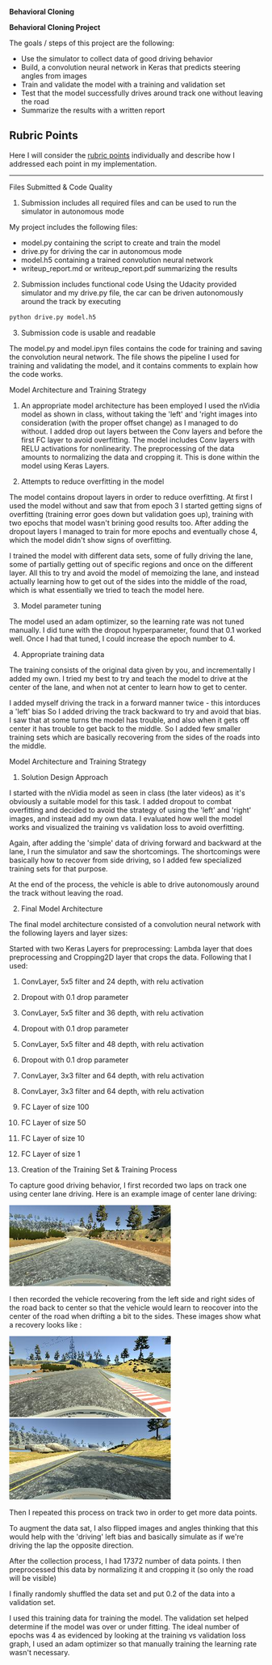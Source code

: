 **Behavioral Cloning** 

**Behavioral Cloning Project**

The goals / steps of this project are the following:
* Use the simulator to collect data of good driving behavior
* Build, a convolution neural network in Keras that predicts steering angles from images
* Train and validate the model with a training and validation set
* Test that the model successfully drives around track one without leaving the road
* Summarize the results with a written report


[//]: # (Image References)

[image1]: ./examples/center.jpg "Center driving image"
[image2]: ./examples/recovery_right.jpg "Recovery from right side image"
[image3]: ./examples/recovery_left.jpg "Recovery from left side image"

## Rubric Points
Here I will consider the [rubric points](https://review.udacity.com/#!/rubrics/432/view) individually and describe how I addressed each point in my implementation.  

---
Files Submitted & Code Quality

1. Submission includes all required files and can be used to run the simulator in autonomous mode

My project includes the following files:
* model.py containing the script to create and train the model
* drive.py for driving the car in autonomous mode
* model.h5 containing a trained convolution neural network 
* writeup_report.md or writeup_report.pdf summarizing the results

2. Submission includes functional code
Using the Udacity provided simulator and my drive.py file, the car can be driven autonomously around the track by executing 
```sh
python drive.py model.h5
```

3. Submission code is usable and readable

The model.py and model.ipyn files contains the code for training and saving the convolution neural network.
The file shows the pipeline I used for training and validating the model, and it contains comments to explain how the code works.

Model Architecture and Training Strategy

1. An appropriate model architecture has been employed
I used the nVidia model as shown in class, without taking the 'left' and 'right images into consideration (with the proper offset change)
as I managed to do without.
I added drop out layers between the Conv layers and before the first FC layer to avoid overfitting.
The model includes Conv layers with RELU activations for nonlinearity. The preprocessing of the data amounts to normalizing the data
and cropping it. This is done within the model using Keras Layers.

2. Attempts to reduce overfitting in the model

The model contains dropout layers in order to reduce overfitting. 
At first I used the model without and saw that from epoch 3 I started getting signs of overfitting (training error goes down but validation goes up),
training with two epochs that model wasn't brining good results too.
After adding the dropout layers I managed to train for more epochs and eventually chose 4, which the model didn't show signs of overfitting.

I trained the model with different data sets, some of fully driving the lane, some of partially getting out of specific regions 
and once on the different layer. All this to try and avoid the model of memoizing the lane, and instead actually learning how to get out
of the sides into the middle of the road, which is what essentially we tried to teach the model here.

3. Model parameter tuning

The model used an adam optimizer, so the learning rate was not tuned manually.
I did tune with the dropout hyperparameter, found that 0.1 worked well.
Once I had that tuned, I could increase the epoch number to 4.

4. Appropriate training data

The training consists of the original data given by you, and incrementally I added my own.
I tried my best to try and teach the model to drive at the center of the lane, and when not at center to learn how to get to center.

I added myself driving the track in a forward manner twice - this intorduces a 'left' bias
So I added driving the track backward to try and avoid that bias.
I saw that at some turns the model has trouble, and also when it gets off center it has trouble to get back to the middle.
So I added few smaller training sets which are basically recovering from the sides of the roads into the middle.

Model Architecture and Training Strategy

1. Solution Design Approach

I started with the nVidia model as seen in class (the later videos) as it's obviously a suitable model for this task.
I added dropout to combat overfitting and decided to avoid the strategy of using the 'left' and 'right' images, and instead add
my own data.
I evaluated how well the model works and visualized the training vs validation loss to avoid overfitting.

Again, after adding the 'simple' data of driving forward and backward at the lane, I run the simulator and saw the shortcomings.
The shortcomings were basically how to recover from side driving, so I added few specialized training sets for that purpose.

At the end of the process, the vehicle is able to drive autonomously around the track without leaving the road.

2. Final Model Architecture

The final model architecture consisted of a convolution neural network with the following layers and layer sizes:

Started with two Keras Layers for preprocessing: Lambda layer that does preprocessing and Cropping2D layer that crops the data.
Following that I used:
1. ConvLayer, 5x5 filter and 24 depth, with relu activation
2. Dropout with 0.1 drop parameter
3. ConvLayer, 5x5 filter and 36 depth, with relu activation
4. Dropout with 0.1 drop parameter
5. ConvLayer, 5x5 filter and 48 depth, with relu activation
6. Dropout with 0.1 drop parameter
7. ConvLayer, 3x3 filter and 64 depth, with relu activation
8. ConvLayer, 3x3 filter and 64 depth, with relu activation
9. FC Layer of size 100 
10. FC Layer of size 50 
11. FC Layer of size 10 
12. FC Layer of size 1 



3. Creation of the Training Set & Training Process

To capture good driving behavior, I first recorded two laps on track one using center lane driving. Here is an example image of center lane driving:

![center][image1]

I then recorded the vehicle recovering from the left side and right sides of the road back to center so that the vehicle would learn to 
reocover into the center of the road when drifting a bit to the sides. These images show what a recovery looks like :

![right recovery][image2]
![left recovery][image3]

Then I repeated this process on track two in order to get more data points.

To augment the data sat, I also flipped images and angles thinking that this would help with the 'driving' left bias and 
basically simulate as if we're driving the lap the opposite direction. 


After the collection process, I had 17372 number of data points. I then preprocessed this data by normalizing it and cropping it (so only the road will be visible)

I finally randomly shuffled the data set and put 0.2 of the data into a validation set. 

I used this training data for training the model. The validation set helped determine if the model was over or under fitting. The ideal number of epochs was 4 as evidenced by looking at the training vs validation loss graph,
I used an adam optimizer so that manually training the learning rate wasn't necessary.
